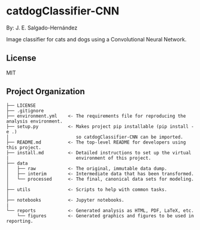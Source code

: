 # catdogClassifier-CNN

By: J. E. Salgado-Hernández

Image classifier for cats and dogs using a Convolutional Neural Network.

## License

MIT

## Project Organization

    ├── LICENSE
    ├── .gitignore
    ├── environment.yml    <- The requirements file for reproducing the analysis environment.
    ├── setup.py           <- Makes project pip installable (pip install -e .)
    │                         so catdogClassifier-CNN can be imported.
    ├── README.md          <- The top-level README for developers using this project.
    ├── install.md         <- Detailed instructions to set up the virtual
    |                         environment of this project.
    ├── data
    │   ├── raw            <- The original, immutable data dump.
    │   ├── interim        <- Intermediate data that has been transformed.
    │   └── processed      <- The final, canonical data sets for modeling.
    │
    ├── utils              <- Scripts to help with common tasks.
    │
    ├── notebooks          <- Jupyter notebooks.
    |
    └── reports            <- Generated analysis as HTML, PDF, LaTeX, etc.
        └── figures        <- Generated graphics and figures to be used in reporting.